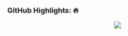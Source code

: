 
### GitHub Highlights: :fire:
<div align="center">
  <a href="https://www.linkedin.com/in/jade-bañares-10324b211/" target="_blank">
     <img align="center" src="https://github-readme-streak-stats.herokuapp.com/?user=jade-arinal-banares&theme=buefy-dark&date_format=M%20j%5B%2C%20Y%5D" />
  </a>
</div>

</a>
